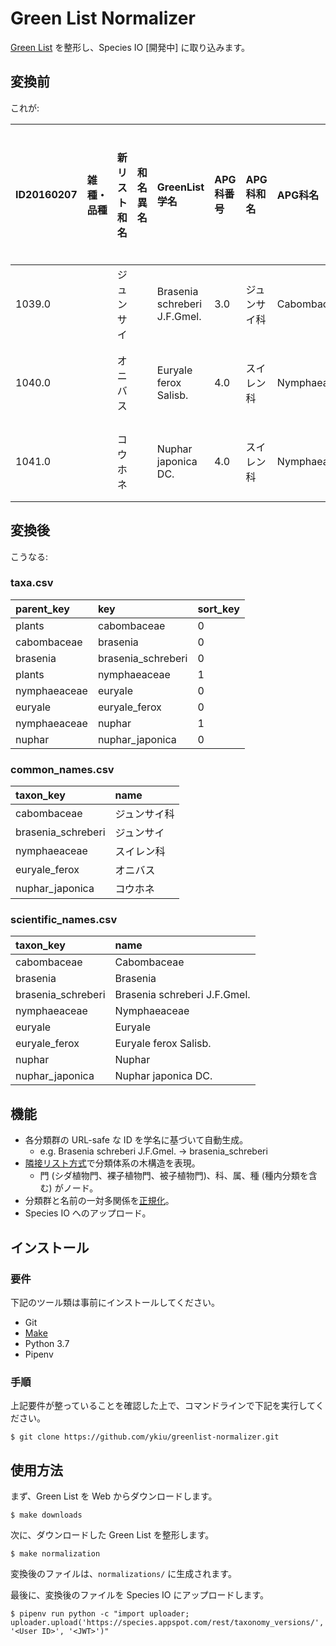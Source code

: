# Green List Normalizer

[Green List](http://www.rdplants.org/gl/) を整形し、Species IO [開発中] に取り込みます。

## 変換前

これが:

|ID20160207|雑種・品種|新リスト和名|和名異名|GreenList学名|APG科番号|APG科和名|APG科名|固有|新エングラー科和名|
|:-|:-|:-|:-|:-|:-|:-|:-|:-|:-|
|1039.0||ジュンサイ||Brasenia schreberi J.F.Gmel.|3.0|ジュンサイ科|Cabombaceae||スイレン科|
|1040.0||オニバス||Euryale ferox Salisb.|4.0|スイレン科|Nymphaeaceae||スイレン科|
|1041.0||コウホネ||Nuphar japonica DC.|4.0|スイレン科|Nymphaeaceae||スイレン科|

## 変換後

こうなる:

### taxa.csv

|parent_key|key|sort_key|
|:-|:-|:-|
|plants|cabombaceae|0|
|cabombaceae|brasenia|0|
|brasenia|brasenia_schreberi|0|
|plants|nymphaeaceae|1|
|nymphaeaceae|euryale|0|
|euryale|euryale_ferox|0|
|nymphaeaceae|nuphar|1|
|nuphar|nuphar_japonica|0|

### common_names.csv

|taxon_key|name|
|:-|:-|
|cabombaceae|ジュンサイ科|
|brasenia_schreberi|ジュンサイ|
|nymphaeaceae|スイレン科|
|euryale_ferox|オニバス|
|nuphar_japonica|コウホネ|


### scientific_names.csv

|taxon_key|name|
|:-|:-|
|cabombaceae|Cabombaceae|
|brasenia|Brasenia|
|brasenia_schreberi|Brasenia schreberi J.F.Gmel.|
|nymphaeaceae|Nymphaeaceae|
|euryale|Euryale|
|euryale_ferox|Euryale ferox Salisb.|
|nuphar|Nuphar|
|nuphar_japonica|Nuphar japonica DC.|

## 機能

- 各分類群の URL-safe な ID を学名に基づいて自動生成。
    - e.g. Brasenia schreberi J.F.Gmel. -> brasenia_schreberi
- [隣接リスト方式](https://ja.wikipedia.org/wiki/%E9%9A%A3%E6%8E%A5%E3%83%AA%E3%82%B9%E3%83%88)で分類体系の木構造を表現。
    - 門 (シダ植物門、裸子植物門、被子植物門)、科、属、種 (種内分類を含む) がノード。
- 分類群と名前の一対多関係を[正規化](https://ja.wikipedia.org/wiki/%E9%96%A2%E4%BF%82%E3%81%AE%E6%AD%A3%E8%A6%8F%E5%8C%96)。
- Species IO へのアップロード。

## インストール

### 要件

下記のツール類は事前にインストールしてください。

- Git
- [Make](https://ja.wikipedia.org/wiki/Make)
- Python 3.7
- Pipenv

### 手順

上記要件が整っていることを確認した上で、コマンドラインで下記を実行してください。

```
$ git clone https://github.com/ykiu/greenlist-normalizer.git
```

## 使用方法

まず、Green List を Web からダウンロードします。

```
$ make downloads
```

次に、ダウンロードした Green List を整形します。

```
$ make normalization
```

変換後のファイルは、`normalizations/` に生成されます。

最後に、変換後のファイルを Species IO にアップロードします。

```
$ pipenv run python -c "import uploader; uploader.upload('https://species.appspot.com/rest/taxonomy_versions/', '<User ID>', '<JWT>')"
```
